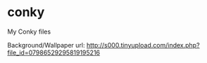 # conky
My Conky files

Background/Wallpaper url: http://s000.tinyupload.com/index.php?file_id=07986529295819195216

